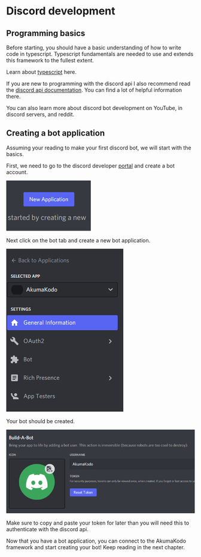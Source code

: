 # Discord development

## Programming basics

Before starting, you should have a basic understanding of how to write code in typescript.
Typescript fundamentals are needed to use and extends this framework to the fullest extent.

Learn about [typescript](https://www.typescriptlang.org/docs/handbook/typescript-from-scratch.html) here.

If you are new to programming with the discord api I also recommend read the [discord api documentation](https://discord.com/developers/docs/intro).
You can find a lot of helpful information there.

You can also learn more about discord bot development on YouTube, in discord servers, and reddit.

## Creating a bot application

Assuming your reading to make your first discord bot, we will start with the basics.

First, we need to go to the discord developer [portal](https://discord.com/developers/applications) and create a bot account.

![Portal Page](../../images/framework/new_application.png)

Next click on the bot tab and create a new bot application.

![Bots tab](../../images/framework/inner_application.png)

Your bot should be created.

![Bot created](../../images/framework/new_bot.png)

Make sure to copy and paste your token for later than you will need this to authenticate with the discord api.

Now that you have a bot application, you can connect to the AkumaKodo framework and start creating your bot! Keep reading in the next chapter.
